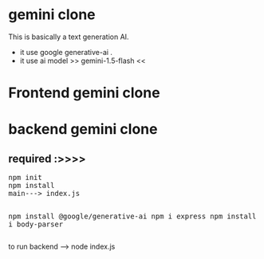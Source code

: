 # gemini clone 

<p>
This is basically a text generation AI.
</p>
<ul>
<li>it use google generative-ai .</li>
<li>it use ai model >> gemini-1.5-flash << </li>
</ul>

# Frontend gemini clone





# backend gemini clone


<h2>required :>>>></h2>
<pre>
npm init
npm install
main---> index.js

npm install @google/generative-ai
npm i express
npm install cors
npm  i body-parser
</pre>
<p>
to run backend --> node index.js
</p>
